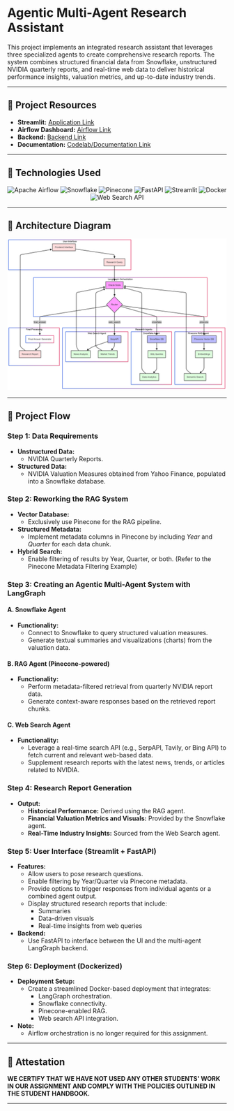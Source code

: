 # Agentic Multi-Agent Research Assistant

This project implements an integrated research assistant that leverages three specialized agents to create comprehensive research reports. The system combines structured financial data from Snowflake, unstructured NVIDIA quarterly reports, and real-time web data to deliver historical performance insights, valuation metrics, and up-to-date industry trends.

---

## **📌 Project Resources**
- **Streamlit:** [Application Link](http://34.85.173.233:8501/)
- **Airflow Dashboard:** [Airflow Link](http://34.21.56.116:8080)
- **Backend:** [Backend Link](http://34.85.173.233:8000/)
- **Documentation:** [Codelab/Documentation Link](https://codelabs-preview.appspot.com/?file_id=1xFumshJM3UlPdMnpQ0lPdu22o8shux50UXjRI8qIng4#1)

---

## **📌 Technologies Used**
<p align="center">
  <img src="https://img.shields.io/badge/-Apache_Airflow-017CEE?style=for-the-badge&logo=apache-airflow&logoColor=white" alt="Apache Airflow">
  <img src="https://img.shields.io/badge/-Snowflake-007FFF?style=for-the-badge" alt="Snowflake">
  <img src="https://img.shields.io/badge/-Pinecone-734BD4?style=for-the-badge" alt="Pinecone">
  <img src="https://img.shields.io/badge/-FastAPI-009688?style=for-the-badge&logo=fastapi&logoColor=white" alt="FastAPI">
  <img src="https://img.shields.io/badge/-Streamlit-FF4B4B?style=for-the-badge&logo=streamlit&logoColor=white" alt="Streamlit">
  <img src="https://img.shields.io/badge/-Docker-2496ED?style=for-the-badge&logo=docker&logoColor=white" alt="Docker">
  <img src="https://img.shields.io/badge/-Web_Search-FFA500?style=for-the-badge" alt="Web Search API">
</p>

---

## **📌 Architecture Diagram**
<p align="center">
  <img src="https://github.com/Damg7245-BigDataIntelligence/Agentic_Research_Assistant/blob/main/Diagram/MultiAgent_AI_Nvidia_LangGraph.png" alt="Architecture Diagram" width="600">
</p>

---

## **📌 Project Flow**

### **Step 1: Data Requirements**
- **Unstructured Data:**  
  - NVIDIA Quarterly Reports.
- **Structured Data:**  
  - NVIDIA Valuation Measures obtained from Yahoo Finance, populated into a Snowflake database.

### **Step 2: Reworking the RAG System**
- **Vector Database:**  
  - Exclusively use Pinecone for the RAG pipeline.
- **Structured Metadata:**  
  - Implement metadata columns in Pinecone by including *Year* and *Quarter* for each data chunk.
- **Hybrid Search:**  
  - Enable filtering of results by Year, Quarter, or both. (Refer to the Pinecone Metadata Filtering Example)

### **Step 3: Creating an Agentic Multi-Agent System with LangGraph**

#### **A. Snowflake Agent**
- **Functionality:**  
  - Connect to Snowflake to query structured valuation measures.
  - Generate textual summaries and visualizations (charts) from the valuation data.

#### **B. RAG Agent (Pinecone-powered)**
- **Functionality:**  
  - Perform metadata-filtered retrieval from quarterly NVIDIA report data.
  - Generate context-aware responses based on the retrieved report chunks.

#### **C. Web Search Agent**
- **Functionality:**  
  - Leverage a real-time search API (e.g., SerpAPI, Tavily, or Bing API) to fetch current and relevant web-based data.
  - Supplement research reports with the latest news, trends, or articles related to NVIDIA.

### **Step 4: Research Report Generation**
- **Output:**  
  - **Historical Performance:** Derived using the RAG agent.
  - **Financial Valuation Metrics and Visuals:** Provided by the Snowflake agent.
  - **Real-Time Industry Insights:** Sourced from the Web Search agent.

### **Step 5: User Interface (Streamlit + FastAPI)**
- **Features:**  
  - Allow users to pose research questions.
  - Enable filtering by Year/Quarter via Pinecone metadata.
  - Provide options to trigger responses from individual agents or a combined agent output.
  - Display structured research reports that include:
    - Summaries
    - Data-driven visuals
    - Real-time insights from web queries
- **Backend:**  
  - Use FastAPI to interface between the UI and the multi-agent LangGraph backend.

### **Step 6: Deployment (Dockerized)**
- **Deployment Setup:**  
  - Create a streamlined Docker-based deployment that integrates:
    - LangGraph orchestration.
    - Snowflake connectivity.
    - Pinecone-enabled RAG.
    - Web search API integration.
- **Note:**  
  - Airflow orchestration is no longer required for this assignment.

---
## **📌 Attestation**
**WE CERTIFY THAT WE HAVE NOT USED ANY OTHER STUDENTS' WORK IN OUR ASSIGNMENT AND COMPLY WITH THE POLICIES OUTLINED IN THE STUDENT HANDBOOK.**

---
